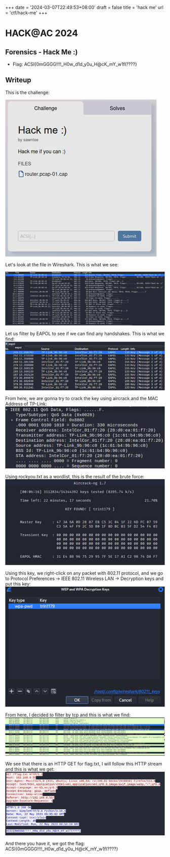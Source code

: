 +++
date = '2024-03-07T22:49:53+08:00'
draft = false
title = 'hack me'
url = 'ctf/hack-me'
+++

# HACK@AC 2024

## Forensics - Hack Me :)
- Flag: ACSI{0mGGGG!!!!_H0w_d1d_y0u_H@cK_mY_w1fI????}

## Writeup
This is the challenge:

![](./images/image1.png)

Let's look at the file in Wireshark. This is what we see:

![](./images/image2.png)

Let us filter by EAPOL to see if we can find any handshakes.
This is what we find:
![](./images/image3.png)

From here, we are gonna try to crack the key using aircrack and the MAC Address of TP-Link:
![](./images/image4.png)

Using rockyou.txt as a wordlist, this is the result of the brute force:
![](./images/image5.png)

Using this key, we right-click on any packet with 802.11 protocol, and we go to Protocol Preferences -> IEEE 802.11 Wireless LAN -> Decryption keys and put this key:
![](./images/image6.png)

From here, I decided to filter by tcp and this is what we find:
![](./images/image7.png)

We see that there is an HTTP GET for flag.txt, I will follow this HTTP stream and this is what we get:
![](./images/image8.png)

And there you have it, we got the flag: ACSI{0mGGGG!!!!_H0w_d1d_y0u_H@cK_mY_w1fI????}